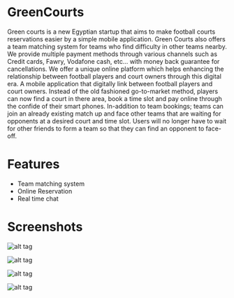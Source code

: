 # GreenCourts

Green courts is a new Egyptian startup that aims to make football courts reservations easier by a simple mobile application. Green Courts also offers a team matching system for teams who find difficulty in other teams nearby.  We provide multiple payment methods through various channels such as Credit cards, Fawry, Vodafone cash, etc... with money back guarantee for cancellations. 
We offer a unique online platform which helps enhancing the relationship between football players and court owners through this digital era.
A mobile application that digitally link between football players and court owners. Instead of the old fashioned go-to-market method,
players can now find a court in there area, book a time slot and pay online through the confide of their smart phones. 
In-addition to team bookings; teams can join an already existing match up and face other teams that are waiting for opponents
at a desired court and time slot. 
Users will no longer have to wait for other friends to form a team so that they can find an opponent to face-off.



# Features

- Team matching system
- Online Reservation
- Real time chat

# Screenshots

![alt tag](https://firebasestorage.googleapis.com/v0/b/foodbuzz-f558d.appspot.com/o/sign%20in.jpg?alt=media&token=637db468-833b-4966-bf96-961fcdd27eaa)


![alt tag](https://firebasestorage.googleapis.com/v0/b/foodbuzz-f558d.appspot.com/o/main%20list.jpg?alt=media&token=2d26c90d-ac35-44a2-a9dc-92957b098738)


![alt tag](https://firebasestorage.googleapis.com/v0/b/foodbuzz-f558d.appspot.com/o/courts%20list.jpg?alt=media&token=5b4df228-650e-4999-a2bc-7b42a26066ac)


![alt tag](https://firebasestorage.googleapis.com/v0/b/foodbuzz-f558d.appspot.com/o/teams%20grid.jpg?alt=media&token=d46b9f89-0b1a-4748-8eb0-4b3f0e56c38f)

